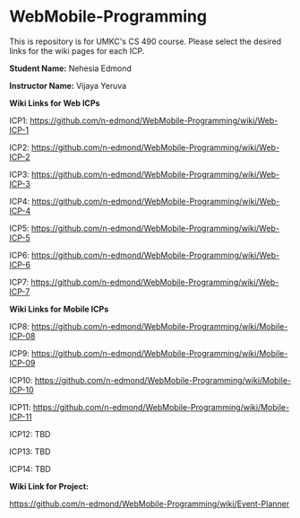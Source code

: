 # WebMobile-Programming
This is repository is for UMKC's CS 490 course. Please select the desired links for the wiki pages for each ICP. 

**Student Name:** Nehesia Edmond

**Instructor Name:** Vijaya Yeruva

**Wiki Links for Web ICPs**

ICP1: https://github.com/n-edmond/WebMobile-Programming/wiki/Web-ICP-1

ICP2: https://github.com/n-edmond/WebMobile-Programming/wiki/Web-ICP-2

ICP3: https://github.com/n-edmond/WebMobile-Programming/wiki/Web-ICP-3

ICP4: https://github.com/n-edmond/WebMobile-Programming/wiki/Web-ICP-4

ICP5: https://github.com/n-edmond/WebMobile-Programming/wiki/Web-ICP-5

ICP6: https://github.com/n-edmond/WebMobile-Programming/wiki/Web-ICP-6

ICP7: https://github.com/n-edmond/WebMobile-Programming/wiki/Web-ICP-7

**Wiki Links for Mobile ICPs**

ICP8: https://github.com/n-edmond/WebMobile-Programming/wiki/Mobile-ICP-08

ICP9: https://github.com/n-edmond/WebMobile-Programming/wiki/Mobile-ICP-09

ICP10: https://github.com/n-edmond/WebMobile-Programming/wiki/Mobile-ICP-10

ICP11: https://github.com/n-edmond/WebMobile-Programming/wiki/Mobile-ICP-11

ICP12: TBD

ICP13: TBD

ICP14: TBD


**Wiki Link for Project:**

https://github.com/n-edmond/WebMobile-Programming/wiki/Event-Planner


